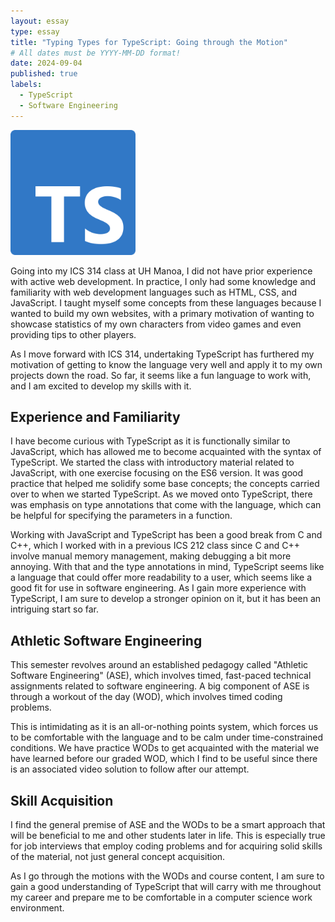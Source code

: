 ```yaml
---
layout: essay
type: essay
title: "Typing Types for TypeScript: Going through the Motion"
# All dates must be YYYY-MM-DD format!
date: 2024-09-04
published: true
labels:
  - TypeScript
  - Software Engineering
---
```


<img width="200px" class="rounded float-start pe-4" src="../img/typescript/Typescript.svg">

Going into my ICS 314 class at UH Manoa, I did not have prior experience with active web development. In practice, I only had some knowledge and familiarity with web development languages such as HTML, CSS, and JavaScript. I taught myself some concepts from these languages because I wanted to build my own websites, with a primary motivation of wanting to showcase statistics of my own characters from video games and even providing tips to other players. 

As I move forward with ICS 314, undertaking TypeScript has furthered my motivation of getting to know the language very well and apply it to my own projects down the road. So far, it seems like a fun language to work with, and I am excited to develop my skills with it.

## Experience and Familiarity

I have become curious with TypeScript as it is functionally similar to JavaScript, which has allowed me to become acquainted with the syntax of TypeScript. We started the class with introductory material related to JavaScript, with one exercise focusing on the ES6 version. It was good practice that helped me solidify some base concepts; the concepts carried over to when we started TypeScript. As we moved onto TypeScript, there was emphasis on type annotations that come with the language, which can be helpful for specifying the parameters in a function.

Working with JavaScript and TypeScript has been a good break from C and C++, which I worked with in a previous ICS 212 class since C and C++ involve manual memory management, making debugging a bit more annoying. With that and the type annotations in mind, TypeScript seems like a language that could offer more readability to a user, which seems like a good fit for use in software engineering. As I gain more experience with TypeScript, I am sure to develop a stronger opinion on it, but it has been an intriguing start so far.

## Athletic Software Engineering

This semester revolves around an established pedagogy called "Athletic Software Engineering" (ASE), which involves timed, fast-paced technical assignments related to software engineering. A big component of ASE is through a workout of the day (WOD), which involves timed coding problems.

This is intimidating as it is an all-or-nothing points system, which forces us to be comfortable with the language and to be calm under time-constrained conditions. We have practice WODs to get acquainted with the material we have learned before our graded WOD, which I find to be useful since there is an associated video solution to follow after our attempt.

## Skill Acquisition 

I find the general premise of ASE and the WODs to be a smart approach that will be beneficial to me and other students later in life. This is especially true for job interviews that employ coding problems and for acquiring solid skills of the material, not just general concept acquisition.

As I go through the motions with the WODs and course content, I am sure to gain a good understanding of TypeScript that will carry with me throughout my career and prepare me to be comfortable in a computer science work environment.
